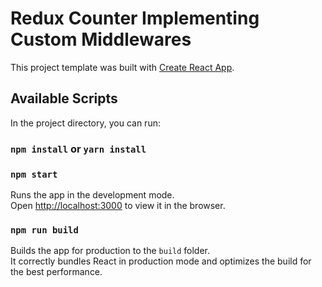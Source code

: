 # Redux Counter Implementing Custom Middlewares

This project template was built with [Create React App](https://github.com/facebook/create-react-app).

## Available Scripts

In the project directory, you can run:

### `npm install` or `yarn install`

### `npm start`

Runs the app in the development mode.<br>
Open [http://localhost:3000](http://localhost:3000) to view it in the browser.

### `npm run build`

Builds the app for production to the `build` folder.<br>
It correctly bundles React in production mode and optimizes the build for the best performance.
